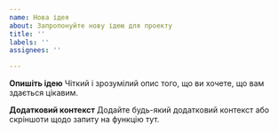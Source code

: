 ```yaml
---
name: Нова ідея
about: Запропонуйте нову ідею для проекту
title: ''
labels: ''
assignees: ''

---
```


**Опишіть ідею**
Чіткий і зрозумілий опис того, що ви хочете, що вам здається цікавим.

**Додатковий контекст**
Додайте будь-який додатковий контекст або скріншоти щодо запиту на функцію тут.
